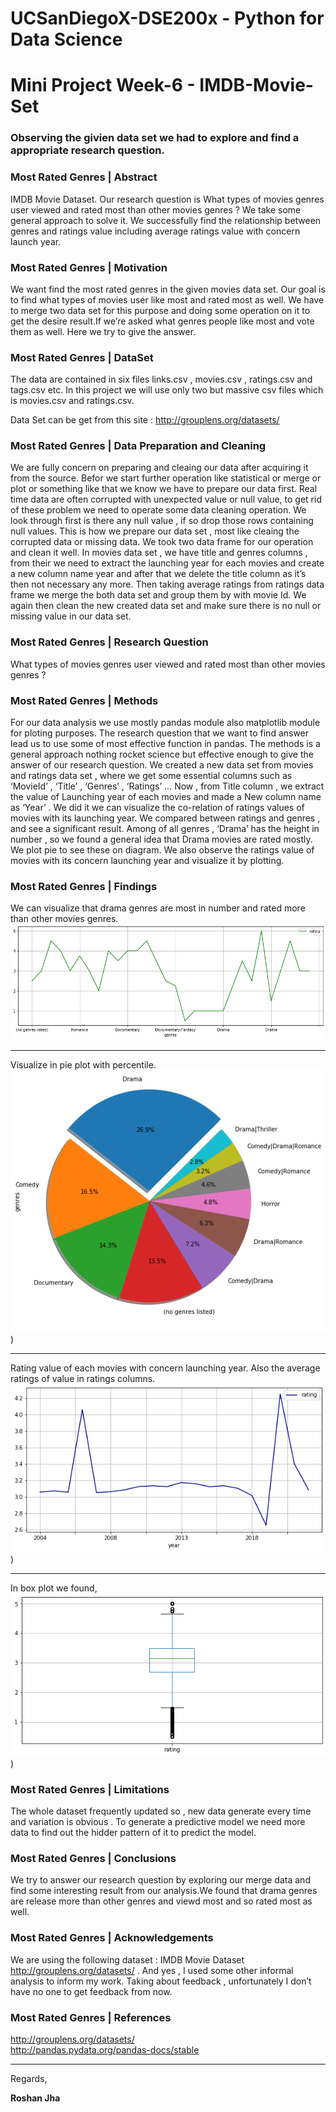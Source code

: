 # UCSanDiegoX-DSE200x - Python for Data Science
# Mini Project Week-6 - IMDB-Movie-Set

### Observing the givien data set we had to explore and find a appropriate research question.

### Most Rated Genres | Abstract
IMDB Movie Dataset. Our research question is What types of movies genres user viewed and rated most than other movies genres ? We take some general approach to solve it. We successfully find the relationship between genres and ratings value including average ratings value with concern launch year.

### Most Rated Genres | Motivation
We want find the most rated genres in the given movies data set. Our goal is to find what types of movies user like most and rated most as well. We have to merge two data set for this purpose and doing some operation on it to get the desire result.If we’re asked what genres people like most and vote them as well. Here we try to give the answer.

### Most Rated Genres | DataSet
The data are contained in six files links.csv , movies.csv , ratings.csv and tags.csv etc. In this project we will use only two but massive csv files which is movies.csv and ratings.csv.

Data Set can be get from this site : http://grouplens.org/datasets/

### Most Rated Genres | Data Preparation and Cleaning
We are fully concern on preparing and cleaing our data after acquiring it from the source. Befor we start further operation like statistical or merge or plot or something like that we know we have to prepare our data first. Real time data are often corrupted with unexpected value or null value, to get rid of these problem we need to operate some data cleaning operation. 
We look through first is there any null value , if so drop those rows containing null values. This is how we prepare our data set , most like cleaing the corrupted data or missing data.
We took two data frame for our operation and clean it well. In movies data set , we have title and genres columns , from their we need to extract the launching year for each movies and create a new column name year and after that we delete the title column as it’s then not necessary any more. Then taking average ratings from ratings data frame we merge the both data set and group them by with movie Id.
We again then clean the new created data set and make sure there is no null or missing value in our data set.

### Most Rated Genres | Research Question
What types of movies genres user viewed and rated most than other movies genres ?

### Most Rated Genres | Methods
For our data analysis we use mostly pandas module also matplotlib module for ploting purposes. The research question that we want to find answer lead us to use some of most effective function in pandas. 
The methods is a general approach nothing rocket science but effective enough to give the answer of our research question.
We created a new data set from movies and ratings data set , where we get some essential columns such as ‘MovieId’ , ‘Title’ , ‘Genres’ , ‘Ratings’ … Now , from Title column , we extract the value of Launching year of each movies and made a New column name as ‘Year’ . We did it we can visualize the co-relation of ratings values of movies with its launching year. We compared between ratings and genres , and see a significant result. Among of all genres , ‘Drama’ has the height in number , so we found a general idea that Drama movies are rated mostly. We plot pie to see these on diagram. 
We also observe the ratings value of movies with its concern launching year and visualize it by plotting.

### Most Rated Genres | Findings
We can visualize that drama genres are most in number and rated more than other movies genres.
![ratings vs genres](Visualizations/1.png)
<hr>

Visualize in pie plot with percentile.
![most frequent genres](Visualizations/2.png))
<br><hr>
Rating value of each movies with concern launching year. Also the average ratings of value in ratings columns.
![avg movie rating over time](Visualizations/4.png))
<br><hr>
In box plot we found,
![box plot of avg movie ratings](Visualizations/0.png))

### Most Rated Genres | Limitations

The whole dataset frequently updated so , new data generate every time and variation is obvious . To generate a predictive model we need more data to find out the hidder pattern of it to predict the model.

### Most Rated Genres | Conclusions

We try to answer our research question by exploring our merge data and find some interesting result from our analysis.We found that drama genres are release more than other genres and viewd most and so rated most as well.

### Most Rated Genres | Acknowledgements

We are using the following dataset : IMDB Movie Dataset http://grouplens.org/datasets/  . And yes , I used some other informal analysis to inform my work. Taking about feedback , unfortunately I don’t have no one to get feedback from now.

### Most Rated Genres | References
http://grouplens.org/datasets/ <br>
http://pandas.pydata.org/pandas-docs/stable


---
Regards,

**Roshan Jha**
